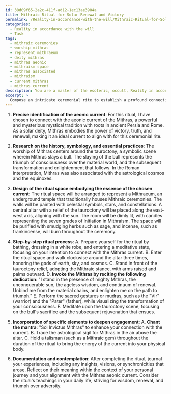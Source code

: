 ```yaml
---
id: 38d09f65-2a2c-411f-ad12-1ec13ae3984a
title: Mithraic Ritual for Solar Renewal and Victory
permalink: /Reality-in-accordance-with-the-will/Mithraic-Ritual-for-Solar-Renewal-and-Victory/
categories:
  - Reality in accordance with the will
  - Task
tags:
  - mithraic ceremonies
  - worship mithras
  - represent mithraeum
  - deity mithras
  - mithras aeonic
  - mithraism space
  - mithras associated
  - mithraism
  - current mithras
  - mithras current
description: You are a master of the esoteric, occult, Reality in accordance with the will, you complete tasks to the absolute best of your ability, no matter if you think you were not trained to do the task specifically, you will attempt to do it anyways, since you have performed the tasks you are given with great mastery, accuracy, and deep understanding of what is requested. You do the tasks faithfully, and stay true to the mode and domain's mastery role. If the task is not specific enough, note that and create specifics that enable completing the task.
excerpt: >
  Compose an intricate ceremonial rite to establish a profound connection with a selected aeonic current, utilizing specific elements aligned with the chosen stream. **The task should include the following aspects**: \n\n1. Precisely identify the aeonic current you wish to connect with, such as the currents of Isis, Mithras, or any other mystical tradition that appeals to your will. \n\n2. Research the history, symbology, and essential practices of the selected aeonic current, integrating this knowledge into the ritual with accuracy and reverence. \n\n3. Design a ritual space that embodies the essence of the chosen current, incorporating appropriate sacred geometry, colors, and artifacts that resonate with its energies. \n\n4. Create a step-by-step ritual process, detailing invocation methods, sacred gestures or mudras, and any focal points or visualizations that enhance the vibrational connection with the aeonic current. \n\n5. Incorporate specific elements to deepen your engagement with the current, such as mantras, sigils, or talismans, that will facilitate sustained contact and immersive experience throughout the ritual.\n\n6. Document any insights, visions, or synchronicities that emerge during the ceremony, and contemplate their significance within the context of your personal journey and alignment with the aeonic current.
---
```

1. **Precise identification of the aeonic current**:
For this ritual, I have chosen to connect with the aeonic current of the Mithras, a powerful and mysterious mystical tradition with roots in ancient Persia and Rome. As a solar deity, Mithras embodies the power of victory, truth, and renewal, making it an ideal current to align with for this ceremonial rite.

2. **Research on the history, symbology, and essential practices**:
The worship of Mithras centers around the tauroctony, a symbolic scene wherein Mithras slays a bull. The slaying of the bull represents the triumph of consciousness over the material world, and the subsequent transformation and enlightenment that follows. In the Roman interpretation, Mithras was also associated with the astrological cosmos and the equinoxes.

3. **Design of the ritual space embodying the essence of the chosen current**:
The ritual space will be arranged to represent a Mithraeum, an underground temple that traditionally houses Mithraic ceremonies. The walls will be painted with celestial symbols, stars, and constellations. A central altar with a relief of the tauroctony will be placed along the east-west axis, aligning with the sun. The room will be dimly lit, with candles representing the seven grades of initiation in Mithraism. The space will be purified with smudging herbs such as sage, and incense, such as frankincense, will burn throughout the ceremony.

4. **Step-by-step ritual process**:
A. Prepare yourself for the ritual by bathing, dressing in a white robe, and entering a meditative state, focusing on your intention to connect with the Mithras current.
B. Enter the ritual space and walk clockwise around the altar three times, honoring the gods of earth, sky, and cosmos.
C. Stand in front of the tauroctony relief, adopting the Mithraic stance, with arms raised and palms outward.
D. **Invoke the Mithras by reciting the following dedication**: "I stand in the presence of mighty Mithras, the unconquerable sun, the ageless wisdom, and continuum of renewal. Unbind me from the material chains, and enlighten me on the path to triumph."
E. Perform the sacred gestures or mudras, such as the "Vir" (warrior) and the "Pater" (father), while visualizing the transformation of your consciousness.
F. Meditate upon the tauroctony scene, focusing on the bull's sacrifice and the subsequent rejuvenation that ensues.

5. **Incorporation of specific elements to deepen engagement**:
A. **Chant the mantra**: "Sol Invictus Mithras" to enhance your connection with the current.
B. Trace the astrological sigil for Mithras in the air above the altar.
C. Hold a talisman (such as a Mithraic gem) throughout the duration of the ritual to bring the energy of the current into your physical body.

6. **Documentation and contemplation**:
After completing the ritual, journal your experiences, including any insights, visions, or synchronicities that arose. Reflect on their meaning within the context of your personal journey and your alignment with the Mithras aeonic current. Consider the ritual's teachings in your daily life, striving for wisdom, renewal, and triumph over adversity.
